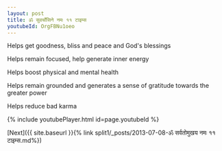 ```yaml
---
layout: post
title: ॐ सुवर्चोसिने नमः ११ टाइम्स
youtubeId: OrgFBNu1oeo
---
```

 
 
Helps get goodness, bliss and peace and God's blessings
 
Helps remain focused, help generate inner energy 
 
Helps boost physical and mental health 
 
Helps remain grounded and generates a sense of gratitude towards the greater power 
 
Helps reduce bad karma
 
 
 
 


{% include youtubePlayer.html id=page.youtubeId %}
 
[Next]({{ site.baseurl }}{% link  split1/_posts/2013-07-08-ॐ सर्वतोमुखय नमः ११ टाइम्स.md%})
 
